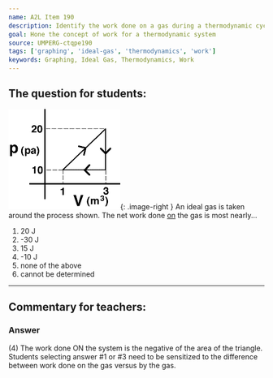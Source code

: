 ```yaml
---
name: A2L Item 190
description: Identify the work done on a gas during a thermodynamic cycle.
goal: Hone the concept of work for a thermodynamic system
source: UMPERG-ctqpe190
tags: ['graphing', 'ideal-gas', 'thermodynamics', 'work']
keywords: Graphing, Ideal Gas, Thermodynamics, Work
---
```


## The question for students:

![Item190_fig1.gif](../images/Item190_fig1.gif){: .image-right } An
ideal gas is taken around the process shown.  The net work done
<u>on</u> the gas is most nearly...

1. 20 J
2. -30 J
3. 15 J
4. -10 J
5. none of the above
6. cannot be determined


<hr/>

## Commentary for teachers:

### Answer 

(4) The work done ON the system is the negative of the area of
the triangle. Students selecting answer #1 or #3 need to be sensitized
to the difference between work done on the gas versus by the gas.

